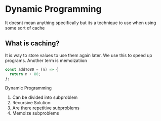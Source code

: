 # Dynamic Programming

It doesnt mean anything specifically but its a technique to use when using some sort of cache

## What is caching?

It is way to store values to use them again later. We use this to speed up programs. Another term is memoizatiion

```javascript
const addTo80 = (n) => {
  return n + 80;
};

```

Dynamic Programming

1. Can be divided into subproblem
2. Recursive Solution
3. Are there repetitive subproblems
4. Memoize subproblems

